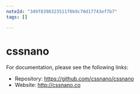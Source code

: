 ```yaml
---
noteId: "349f8398323511f0b9c70d17743ef7b7"
tags: []

---
```


# cssnano

For documentation, please see the following links:

* Repository: https://github.com/cssnano/cssnano
* Website: http://cssnano.co
